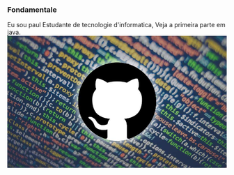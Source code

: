 ### Fondamentale
Eu sou paul
Estudante de tecnologie d'informatica, 
Veja a primeira parte em java.
![](javafondamental/GitHub.jpg)

